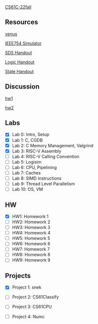 [CS61C-22fall](https://cs61c.org/fa22/)

## Resources
[venus](https://venus.cs61c.org/)

[IEEE754 Simulator](https://www.h-schmidt.net/FloatConverter/IEEE754.html)

[SDS Handout](https://inst.eecs.berkeley.edu/~cs61c/sp21/resources-pdfs/sds.pdf)

[Logic Handout](https://inst.eecs.berkeley.edu/~cs61c/sp21/resources-pdfs/boolean.pdf)

[State Handout](https://inst.eecs.berkeley.edu/~cs61c/sp21/resources-pdfs/state.pdf)

## Discussion

[hw1](https://www.youtube.com/watch?v=vqctG2mzxDE)

[hw2](https://www.youtube.com/watch?v=6NseWohIjHY)

## Labs

- [x] Lab 0: Intro, Setup
- [x] Lab 1: C, CGDB
- [x] Lab 2: C Memory Management, Valgrind
- [x] Lab 3: RISC-V Assembly
- [ ] Lab 4: RISC-V Calling Convention
- [ ] Lab 5: Logisim
- [ ] Lab 6: CPU, Pipelining
- [ ] Lab 7: Caches
- [ ] Lab 8: SIMD Instructions
- [ ] Lab 9: Thread Level Parallelism
- [ ] Lab 10: OS, VM

## HW

- [x] HW1: Homework 1
- [ ] HW2: Homework 2
- [ ] HW3: Homework 3
- [ ] HW4: Homework 4
- [ ] HW5: Homework 5
- [ ] HW6: Homework 6
- [ ] HW7: Homework 7
- [ ] HW8: Homework 8
- [ ] HW9: Homework 9

## Projects

- [x] Project 1: snek
- [ ] Project 2: CS61Classify
- [ ] Project 3: CS61CPU
- [ ] Project 4: Numc



